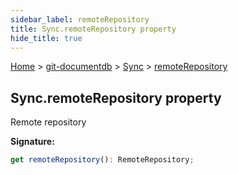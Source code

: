 ```yaml
---
sidebar_label: remoteRepository
title: Sync.remoteRepository property
hide_title: true
---
```


[Home](./index.md) &gt; [git-documentdb](./git-documentdb.md) &gt; [Sync](./git-documentdb.sync.md) &gt; [remoteRepository](./git-documentdb.sync.remoterepository.md)

## Sync.remoteRepository property

Remote repository

<b>Signature:</b>

```typescript
get remoteRepository(): RemoteRepository;
```
